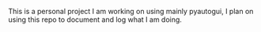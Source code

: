 This is a personal project I am working on using mainly pyautogui, I plan on using this repo to document and log what I am doing.
